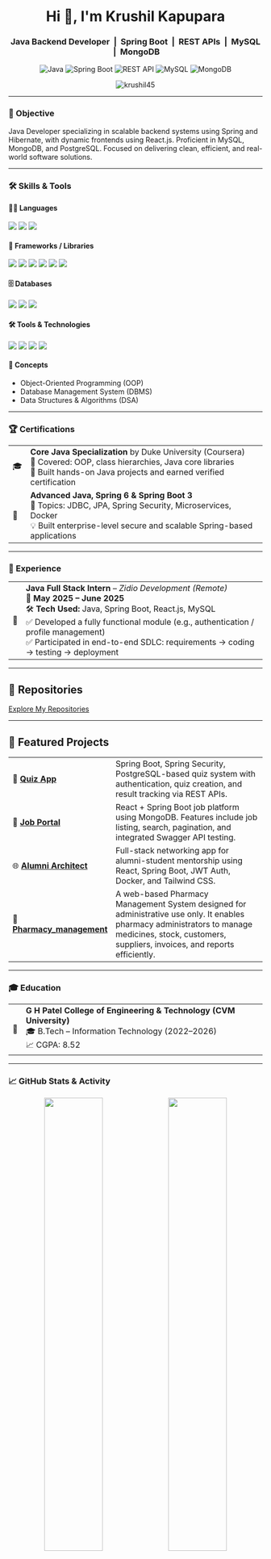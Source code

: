 <h1 align="center">Hi 👋, I'm Krushil Kapupara</h1>
<h3 align="center">
  Java Backend Developer &nbsp;|&nbsp; Spring Boot &nbsp;|&nbsp; REST APIs &nbsp;|&nbsp; MySQL &nbsp;|&nbsp; MongoDB
</h3>

<p align="center">
  <img src="https://img.shields.io/badge/Java-ED8B00?style=for-the-badge&logo=java&logoColor=white" alt="Java"/>
  <img src="https://img.shields.io/badge/Spring_Boot-6DB33F?style=for-the-badge&logo=spring-boot&logoColor=white" alt="Spring Boot"/>
  <img src="https://img.shields.io/badge/REST_API-005571?style=for-the-badge&logo=apachespark&logoColor=white" alt="REST API"/>
  <img src="https://img.shields.io/badge/MySQL-00758F?style=for-the-badge&logo=mysql&logoColor=white" alt="MySQL"/>
  <img src="https://img.shields.io/badge/MongoDB-4EA94B?style=for-the-badge&logo=mongodb&logoColor=white" alt="MongoDB"/>
</p>

<p align="center">
  <img src="https://komarev.com/ghpvc/?username=Krushil45&label=Profile%20views&color=0e75b6&style=flat" alt="krushil45" />
</p>

---

### 🎯 Objective

Java Developer specializing in scalable backend systems using Spring and Hibernate, with dynamic frontends using React.js. Proficient in MySQL, MongoDB, and PostgreSQL. Focused on delivering clean, efficient, and real-world software solutions.

---

### 🛠️ Skills & Tools

#### 🧑‍💻 Languages
<p>
  <img src="https://img.shields.io/badge/Java-ED8B00?style=for-the-badge&logo=java&logoColor=white" />
  <img src="https://img.shields.io/badge/JavaScript-F7DF1E?style=for-the-badge&logo=javascript&logoColor=black" />
  <img src="https://img.shields.io/badge/SQL-336791?style=for-the-badge&logo=postgresql&logoColor=white" />
</p>

#### 🧩 Frameworks / Libraries
<p>
  <img src="https://img.shields.io/badge/Spring_Boot-6DB33F?style=for-the-badge&logo=spring-boot&logoColor=white" />
  <img src="https://img.shields.io/badge/Spring_MVC-6DB33F?style=for-the-badge&logo=spring&logoColor=white" />
  <img src="https://img.shields.io/badge/Hibernate-59666C?style=for-the-badge&logo=hibernate&logoColor=white" />
  <img src="https://img.shields.io/badge/JDBC-007396?style=for-the-badge&logo=oracle&logoColor=white" />
  <img src="https://img.shields.io/badge/React-20232A?style=for-the-badge&logo=react&logoColor=61DAFB" />
  <img src="https://img.shields.io/badge/Microservices-FF6F00?style=for-the-badge&logo=apache&logoColor=white" />
</p>

#### 🗄️ Databases
<p>
  <img src="https://img.shields.io/badge/MySQL-00758F?style=for-the-badge&logo=mysql&logoColor=white" />
  <img src="https://img.shields.io/badge/MongoDB-4EA94B?style=for-the-badge&logo=mongodb&logoColor=white" />
  <img src="https://img.shields.io/badge/PostgreSQL-336791?style=for-the-badge&logo=postgresql&logoColor=white" />
</p>

#### 🛠️ Tools & Technologies
<p>
  <img src="https://img.shields.io/badge/Git-F05032?style=for-the-badge&logo=git&logoColor=white" />
  <img src="https://img.shields.io/badge/Maven-C71A36?style=for-the-badge&logo=apache-maven&logoColor=white" />
  <img src="https://img.shields.io/badge/Docker-2496ED?style=for-the-badge&logo=docker&logoColor=white" />
  <img src="https://img.shields.io/badge/IntelliJ_IDEA-000000?style=for-the-badge&logo=intellij-idea&logoColor=white" />
</p>

#### 🧠 Concepts
- Object-Oriented Programming (OOP)  
- Database Management System (DBMS)  
- Data Structures & Algorithms (DSA)

---

### 🏆 Certifications

<table>
  <tr>
    <td>🎓</td>
    <td><strong>Core Java Specialization</strong> by Duke University (Coursera)<br>
    📌 Covered: OOP, class hierarchies, Java core libraries<br>
    📜 Built hands-on Java projects and earned verified certification</td>
  </tr>
  <tr>
    <td>🚀</td>
    <td><strong>Advanced Java, Spring 6 & Spring Boot 3</strong><br>
    📌 Topics: JDBC, JPA, Spring Security, Microservices, Docker<br>
    💡 Built enterprise-level secure and scalable Spring-based applications</td>
  </tr>
</table>

---

### 💼 Experience

<table>
  <tr>
    <td>🏢</td>
    <td><strong>Java Full Stack Intern</strong> – <em>Zidio Development (Remote)</em><br>
    📅 <strong>May 2025 – June 2025</strong><br>
    🛠️ <strong>Tech Used:</strong> Java, Spring Boot, React.js, MySQL<br>
    ✅ Developed a fully functional module (e.g., authentication / profile management)<br>
    ✅ Participated in end-to-end SDLC: requirements → coding → testing → deployment</td>
  </tr>
</table>

---

## 📝 Repositories  
[Explore My Repositories](https://github.com/Krushil45?tab=repositories) 

---

## 🧪 Featured Projects

<table>
  <tr>
    <td width="30%">🎯 <strong><a href="https://github.com/Krushil45/quiz-app">Quiz App</a></strong></td>
    <td>Spring Boot, Spring Security, PostgreSQL-based quiz system with authentication, quiz creation, and result tracking via REST APIs.</td>
  </tr>
  <tr>
    <td>💼 <strong><a href="https://github.com/Krushil45/Job-Portal">Job Portal</a></strong></td>
    <td>React + Spring Boot job platform using MongoDB. Features include job listing, search, pagination, and integrated Swagger API testing.</td>
  </tr>
  <tr>
    <td>🌐 <strong><a href="https://github.com/Krushil45/Alumni-Architect-Portal ">Alumni Architect</a></strong></td>
    <td>Full-stack networking app for alumni-student mentorship using React, Spring Boot, JWT Auth, Docker, and Tailwind CSS.</td>
  </tr>
  <tr>
    <td>💬 <strong><a href="https://github.com/Krushil45/Pharmacy_management ">Pharmacy_management</a></strong></td>
    <td>A web-based Pharmacy Management System designed for administrative use only. It enables pharmacy administrators to manage medicines, stock, customers, suppliers, invoices, and reports efficiently.</td>
  </tr>
</table>

---

### 🎓 Education

<table>
  <tr>
    <td>🏫</td>
    <td><strong>G H Patel College of Engineering & Technology (CVM University)</strong><br>
    🎓 B.Tech – Information Technology (2022–2026)<br>
    📈 CGPA: 8.52</td>
  </tr>
</table>

---

### 📈 GitHub Stats & Activity

<p align="center">
  <img src="https://github-readme-stats.vercel.app/api?username=Krushil45&show_icons=true&theme=tokyonight&hide_border=true" width="48%" />
  <img src="https://github-readme-stats.vercel.app/api/top-langs/?username=Krushil45&layout=compact&theme=tokyonight&hide_border=true" width="48%" />
</p>

<p align="center">
  <img src="https://github-readme-streak-stats.herokuapp.com/?user=Krushil45&theme=tokyonight&hide_border=true" width="96%" />
</p>

---

### 🌐 Connect with Me

<p align="center">
  <a href="tel:+918320584100">
    <img src="https://img.shields.io/badge/Phone-📞%20+91–8320584100-blue?style=for-the-badge" alt="Phone" />
  </a></br>
  <a href="mailto:krusilkapupara456@gmail.com">
    <img src="https://img.shields.io/badge/Gmail-krusilkapupara456@gmail.com-D14836?style=for-the-badge&logo=gmail&logoColor=white" alt="Gmail" />
  </a></br>
  <a href="https://www.linkedin.com/in/krushil-kapupara" target="_blank">
    <img src="https://img.shields.io/badge/LinkedIn-Krushil%20Kapura-blue?style=for-the-badge&logo=linkedin" alt="LinkedIn" />
  </a></br>
  <a href="https://github.com/Krushil45" target="_blank">
    <img src="https://img.shields.io/badge/GitHub-Krushil45-black?style=for-the-badge&logo=github" alt="GitHub" />
  </a>
</p>


---
